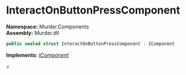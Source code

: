 # InteractOnButtonPressComponent

**Namespace:** Murder.Components \
**Assembly:** Murder.dll

```csharp
public sealed struct InteractOnButtonPressComponent : IComponent
```

**Implements:** _[IComponent](/Bang/Components/IComponent.html)_



⚡
